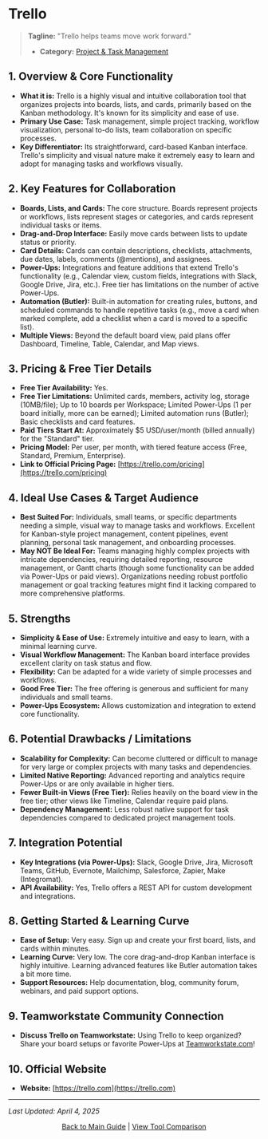 # Trello

> **Tagline:** "Trello helps teams move work forward."
> *   **Category:** [Project & Task Management](../category-overview/project-task-management-overview.md)

## 1. Overview & Core Functionality

*   **What it is:** Trello is a highly visual and intuitive collaboration tool that organizes projects into boards, lists, and cards, primarily based on the Kanban methodology. It's known for its simplicity and ease of use.
*   **Primary Use Case:** Task management, simple project tracking, workflow visualization, personal to-do lists, team collaboration on specific processes.
*   **Key Differentiator:** Its straightforward, card-based Kanban interface. Trello's simplicity and visual nature make it extremely easy to learn and adopt for managing tasks and workflows visually.

## 2. Key Features for Collaboration

*   **Boards, Lists, and Cards:** The core structure. Boards represent projects or workflows, lists represent stages or categories, and cards represent individual tasks or items.
*   **Drag-and-Drop Interface:** Easily move cards between lists to update status or priority.
*   **Card Details:** Cards can contain descriptions, checklists, attachments, due dates, labels, comments (@mentions), and assignees.
*   **Power-Ups:** Integrations and feature additions that extend Trello's functionality (e.g., Calendar view, custom fields, integrations with Slack, Google Drive, Jira, etc.). Free tier has limitations on the number of active Power-Ups.
*   **Automation (Butler):** Built-in automation for creating rules, buttons, and scheduled commands to handle repetitive tasks (e.g., move a card when marked complete, add a checklist when a card is moved to a specific list).
*   **Multiple Views:** Beyond the default board view, paid plans offer Dashboard, Timeline, Table, Calendar, and Map views.

## 3. Pricing & Free Tier Details

*   **Free Tier Availability:** Yes.
*   **Free Tier Limitations:** Unlimited cards, members, activity log, storage (10MB/file); Up to 10 boards per Workspace; Limited Power-Ups (1 per board initially, more can be earned); Limited automation runs (Butler); Basic checklists and card features.
*   **Paid Tiers Start At:** Approximately $5 USD/user/month (billed annually) for the "Standard" tier.
*   **Pricing Model:** Per user, per month, with tiered feature access (Free, Standard, Premium, Enterprise).
*   **Link to Official Pricing Page:** [https://trello.com/pricing](https://trello.com/pricing)

## 4. Ideal Use Cases & Target Audience

*   **Best Suited For:** Individuals, small teams, or specific departments needing a simple, visual way to manage tasks and workflows. Excellent for Kanban-style project management, content pipelines, event planning, personal task management, and onboarding processes.
*   **May NOT Be Ideal For:** Teams managing highly complex projects with intricate dependencies, requiring detailed reporting, resource management, or Gantt charts (though some functionality can be added via Power-Ups or paid views). Organizations needing robust portfolio management or goal tracking features might find it lacking compared to more comprehensive platforms.

## 5. Strengths

*   **Simplicity & Ease of Use:** Extremely intuitive and easy to learn, with a minimal learning curve.
*   **Visual Workflow Management:** The Kanban board interface provides excellent clarity on task status and flow.
*   **Flexibility:** Can be adapted for a wide variety of simple processes and workflows.
*   **Good Free Tier:** The free offering is generous and sufficient for many individuals and small teams.
*   **Power-Ups Ecosystem:** Allows customization and integration to extend core functionality.

## 6. Potential Drawbacks / Limitations

*   **Scalability for Complexity:** Can become cluttered or difficult to manage for very large or complex projects with many tasks and dependencies.
*   **Limited Native Reporting:** Advanced reporting and analytics require Power-Ups or are only available in higher tiers.
*   **Fewer Built-in Views (Free Tier):** Relies heavily on the board view in the free tier; other views like Timeline, Calendar require paid plans.
*   **Dependency Management:** Less robust native support for task dependencies compared to dedicated project management tools.

## 7. Integration Potential

*   **Key Integrations (via Power-Ups):** Slack, Google Drive, Jira, Microsoft Teams, GitHub, Evernote, Mailchimp, Salesforce, Zapier, Make (Integromat).
*   **API Availability:** Yes, Trello offers a REST API for custom development and integrations.

## 8. Getting Started & Learning Curve

*   **Ease of Setup:** Very easy. Sign up and create your first board, lists, and cards within minutes.
*   **Learning Curve:** Very low. The core drag-and-drop Kanban interface is highly intuitive. Learning advanced features like Butler automation takes a bit more time.
*   **Support Resources:** Help documentation, blog, community forum, webinars, and paid support options.

## 9. Teamworkstate Community Connection

*   **Discuss Trello on Teamworkstate:** Using Trello to keep organized? Share your board setups or favorite Power-Ups at [Teamworkstate.com](https://teamworkstate.com/)!

## 10. Official Website

*   **Website:** [https://trello.com](https://trello.com)

---

*Last Updated: April 4, 2025*

<p align="center"><a href="../README.md">Back to Main Guide</a> | <a href="../comparison-tables/tool-comparison.md">View Tool Comparison</a></p>
